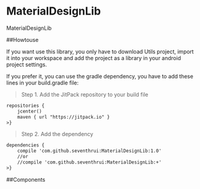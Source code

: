 # MaterialDesignLib
MaterialDesignLib

##Howtouse

If you want use this library, you only have to download Utils project, import it into your workspace and add the project as a library in your android project settings.

If you prefer it, you can use the gradle dependency, you have to add these lines in your build.gradle file:


>Step 1. Add the JitPack repository to your build file
```xml
repositories {
    jcenter()
    maven { url "https://jitpack.io" }
>}
```

>Step 2. Add the dependency
```xml
dependencies {
    compile 'com.github.seventhrui:MaterialDesignLib:1.0'
    //or
    //compile 'com.github.seventhrui:MaterialDesignLib:+'
>}
```

##Components
